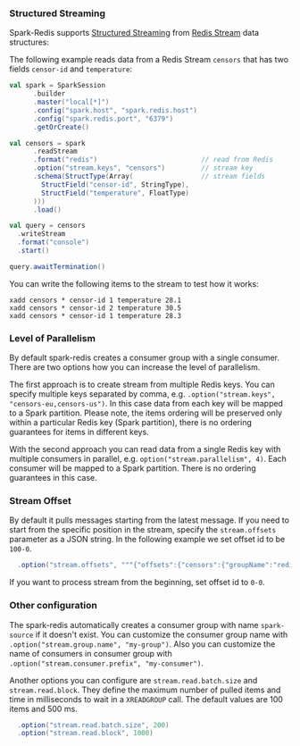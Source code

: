 ### Structured Streaming

Spark-Redis supports [Structured Streaming](https://spark.apache.org/docs/latest/structured-streaming-programming-guide.html) from [Redis Stream](https://redis.io/topics/streams-intro) data structures:

The following example reads data from a Redis Stream `censors` that has two fields `censor-id` and `temperature`: 

```scala
val spark = SparkSession
      .builder
      .master("local[*]")
      .config("spark.host", "spark.redis.host")
      .config("spark.redis.port", "6379")
      .getOrCreate()

val censors = spark
      .readStream
      .format("redis")                          // read from Redis
      .option("stream.keys", "censors")         // stream key
      .schema(StructType(Array(                 // stream fields 
        StructField("censor-id", StringType),
        StructField("temperature", FloatType)
      )))
      .load()

val query = censors
  .writeStream
  .format("console")
  .start()

query.awaitTermination()

```

You can write the following items to the stream to test how it works:

```
xadd censors * censor-id 1 temperature 28.1
xadd censors * censor-id 2 temperature 30.5
xadd censors * censor-id 1 temperature 28.3
```

### Level of Parallelism

By default spark-redis creates a consumer group with a single consumer. There are two options how you can increase the level of parallelism.

The first approach is to create stream from multiple Redis keys. You can specify multiple keys separated by comma, e.g. 
`.option("stream.keys", "censors-eu,censors-us")`. In this case data from each key will be mapped to a Spark partition.
Please note, the items ordering will be preserved only within a particular Redis key (Spark partition), there is no ordering guarantees for items in different keys.

With the second approach you can read data from a single Redis key with multiple consumers in parallel, e.g. `option("stream.parallelism", 4)`.
Each consumer will be mapped to a Spark partition. There is no ordering guarantees in this case.

### Stream Offset

By default it pulls messages starting from the latest message. If you need to start from the specific position in the stream, specify the `stream.offsets` parameter as a JSON string. 
In the following example we set offset id to be `100-0`.

```scala
  .option("stream.offsets", """{"offsets":{"censors":{"groupName":"redis-source","offset":"100-0"}}}""")
```

If you want to process stream from the beginning, set offset id to `0-0`. 

### Other configuration

The spark-redis automatically creates a consumer group with name `spark-source` if it doesn't exist. You can customize the consumer group name with
`.option("stream.group.name", "my-group")`. Also you can customize the name of consumers in consumer group with `.option("stream.consumer.prefix", "my-consumer")`.

   
Another options you can configure are `stream.read.batch.size` and `stream.read.block`. They define the maximum number of pulled items and time in milliseconds to wait in a `XREADGROUP` call. 
The default values are 100 items and 500 ms.

```scala
  .option("stream.read.batch.size", 200)
  .option("stream.read.block", 1000)
```
